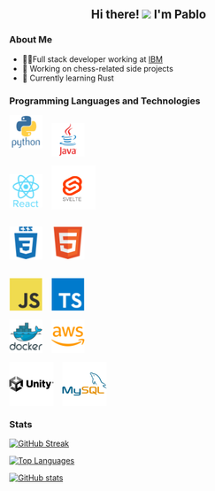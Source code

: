 <h2 align="center">
  Hi there! 
  <img src="https://media.giphy.com/media/hvRJCLFzcasrR4ia7z/giphy.gif" width="30">
  I'm Pablo
</h2>

### About Me
- 👨‍💻Full stack developer working at [IBM](https://github.com/IBM)
- 🔭 Working on chess-related side projects
- 🌱 Currently learning Rust


### Programming Languages and Technologies

<div style="display: flex; flex: row; flex-wrap: wrap; width: 40%; gap: 1rem;">
<img src="https://raw.githubusercontent.com/devicons/devicon/master/icons/python/python-original-wordmark.svg" 
title="Python" alt="Python" width="60" height="60"/>

<img src="https://raw.githubusercontent.com/devicons/devicon/master/icons/java/java-original-wordmark.svg" 
title="Java" alt="Java" width="60" height="60"/>

<img src="https://raw.githubusercontent.com/devicons/devicon/master/icons/react/react-original-wordmark.svg" title="React" alt="React" width="60" height="60"/>

<img src="https://raw.githubusercontent.com/devicons/devicon/master/icons/svelte/svelte-original-wordmark.svg" title="Svelte" alt="Svelte" width="80" height="80" style="margin-top: -1rem; "/>

<img src="https://raw.githubusercontent.com/devicons/devicon/master/icons/css3/css3-plain-wordmark.svg"  
title="CSS3" alt="CSS" width="60" height="60"/>

<img src="https://raw.githubusercontent.com/devicons/devicon/master/icons/html5/html5-original.svg" 
title="HTML5" alt="HTML" width="60" height="60"/>

<img src="https://raw.githubusercontent.com/devicons/devicon/master/icons/javascript/javascript-original.svg" title="JavaScript" alt="JavaScript" width="60" height="60"/>

<img src="https://raw.githubusercontent.com/devicons/devicon/master/icons/typescript/typescript-original.svg" title="TypeScript" alt="TypeScript" width="60" height="60"/>

<img src="https://raw.githubusercontent.com/devicons/devicon/master/icons/docker/docker-original-wordmark.svg" title="Docker"  alt="Docker" width="60" height="60"/>

<img src="https://raw.githubusercontent.com/devicons/devicon/master/icons/amazonwebservices/amazonwebservices-plain-wordmark.svg" title="AWS" alt="AWS" width="60" height="60"/>

<img src="https://raw.githubusercontent.com/devicons/devicon/master/icons/unity/unity-original-wordmark.svg" title="Unity"  alt="Unity" width="80" height="80"/>

<img src="https://raw.githubusercontent.com/devicons/devicon/master/icons/mysql/mysql-original-wordmark.svg" title="MySQL"  alt="MySQL" width="80" height="80"/>


</div>

### Stats

[![GitHub Streak](https://github-readme-streak-stats.herokuapp.com?user=pvargas&theme=vue-dark&border_radius=5&exclude_days=Sun%2CSat)](https://git.io/streak-stats)

[![Top Languages](https://github-readme-stats.vercel.app/api/top-langs/?username=pvargas&layout=donut-vertical&theme=vue-dark&hide=html,css,vue)](https://github.com/anuraghazra/github-readme-stats)


[![GitHub stats](https://github-readme-stats.vercel.app/api?username=pvargas&hide_rank=true&hide=stars&include_all_commits=true&show=reviews&theme=vue-dark)](https://github.com/anuraghazra/github-readme-stats)
